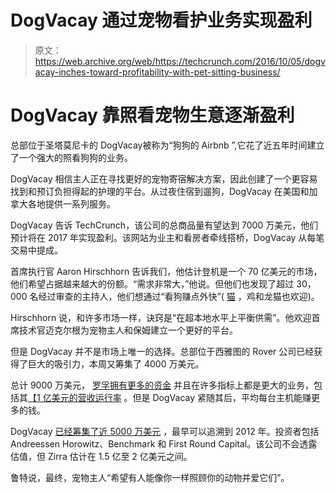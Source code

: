 # DogVacay 通过宠物看护业务实现盈利 

> 原文：<https://web.archive.org/web/https://techcrunch.com/2016/10/05/dogvacay-inches-toward-profitability-with-pet-sitting-business/>

# DogVacay 靠照看宠物生意逐渐盈利

总部位于圣塔莫尼卡的 DogVacay[](https://web.archive.org/web/20221225195855/https://dogvacay.com/)被称为“狗狗的 Airbnb ”,它花了近五年时间建立了一个强大的照看狗狗的业务。

DogVacay 相信主人正在寻找更好的宠物寄宿解决方案，因此创建了一个更容易找到和预订负担得起的护理的平台。从过夜住宿到遛狗，DogVacay 在美国和加拿大各地提供一系列服务。

DogVacay 告诉 TechCrunch，该公司的总商品量有望达到 7000 万美元，他们预计将在 2017 年实现盈利。该网站为业主和看房者牵线搭桥，DogVacay 从每笔交易中提成。

首席执行官 Aaron Hirschhorn 告诉我们，他估计登机是一个 70 亿美元的市场，他们希望占据越来越大的份额。“需求非常大，”他说。但他们也发现了超过 30，000 名经过审查的主持人，他们想通过“看狗赚点外快”( [猫](https://web.archive.org/web/20221225195855/https://dogvacay.com/lp/catvacay) ，鸡和龙猫也欢迎)。

Hirschhorn 说，和许多市场一样，诀窍是“在超本地水平上平衡供需”。他欢迎首席技术官迈克尔根为宠物主人和保姆建立一个更好的平台。

但是 DogVacay 并不是市场上唯一的选择。总部位于西雅图的 Rover 公司已经获得了巨大的吸引力，本周又筹集了 4000 万美元。

总计 9000 万美元， [罗孚拥有更多的资金](https://web.archive.org/web/20221225195855/https://www.crunchbase.com/organization/rover-com#/entity) 并且在许多指标上都是更大的业务，包括其[【1 亿美元的营收运行率](https://web.archive.org/web/20221225195855/http://www.geekwire.com/2016/rover-app-update/) 。但是 DogVacay 紧随其后，平均每台主机能赚更多的钱。

DogVacay [已经筹集了近 5000 万美元](https://web.archive.org/web/20221225195855/https://www.crunchbase.com/organization/dogvacay) ，最早可以追溯到 2012 年。投资者包括 Andreessen Horowitz、Benchmark 和 First Round Capital。该公司不会透露估值，但 Zirra 估计在 1.5 亿至 2 亿美元之间。

鲁特说，最终，宠物主人“希望有人能像你一样照顾你的动物并爱它们”。
